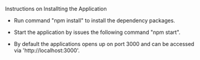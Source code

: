 Instructions on Installting the Application

* Run command "npm install" to install the dependency packages.
* Start the application by issues the following command "npm start".

* By default the applications opens up on port 3000 and can be accessed via 'http://localhost:3000'.
